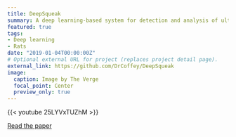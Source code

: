 ```yaml
---
title: DeepSqueak
summary: A deep learning-based system for detection and analysis of ultrasonic vocalizations
featured: true
tags:
- Deep learning
- Rats
date: "2019-01-04T00:00:00Z"
# Optional external URL for project (replaces project detail page).
external_link: https://github.com/DrCoffey/DeepSqueak
image:
  caption: Image by The Verge
  focal_point: Center
  preview_only: true
---
```



{{< youtube 25LYVxTUZhM >}}

[Read the paper](https://www.nature.com/articles/s41386-018-0303-6)




